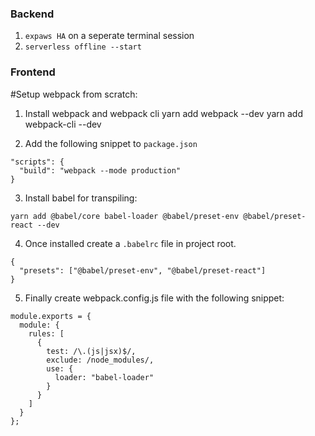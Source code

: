 ### Backend
1. `expaws HA` on a seperate terminal session
2. `serverless offline --start`

### Frontend


#Setup webpack from scratch:
1. Install webpack and webpack cli
yarn add webpack --dev
yarn add webpack-cli --dev

2. Add the following snippet to `package.json`
````
"scripts": {
  "build": "webpack --mode production"
}
````

3. Install babel for transpiling:
````
yarn add @babel/core babel-loader @babel/preset-env @babel/preset-react --dev
````

4. Once installed create a `.babelrc` file in project root.

````
{
  "presets": ["@babel/preset-env", "@babel/preset-react"]
}
````

5. Finally create webpack.config.js file with the following snippet:
````
module.exports = {
  module: {
    rules: [
      {
        test: /\.(js|jsx)$/,
        exclude: /node_modules/,
        use: {
          loader: "babel-loader"
        }
      }
    ]
  }
};
````